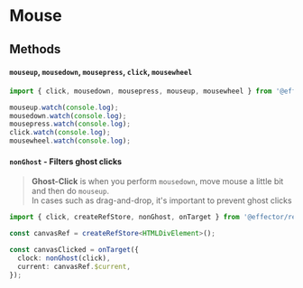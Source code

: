 # Mouse

## Methods

#### `mouseup`, `mousedown`, `mousepress`, `click`, `mousewheel`

```ts
import { click, mousedown, mousepress, mouseup, mousewheel } from '@effector/receptor';

mouseup.watch(console.log);
mousedown.watch(console.log);
mousepress.watch(console.log);
click.watch(console.log);
mousewheel.watch(console.log);
```

#### `nonGhost` - Filters ghost clicks

> **Ghost-Click** is when you perform `mousedown`, move mouse a little bit and then do `mouseup`.  
> In cases such as drag-and-drop, it's important to prevent ghost clicks

```ts
import { click, createRefStore, nonGhost, onTarget } from '@effector/receptor';

const canvasRef = createRefStore<HTMLDivElement>();

const canvasClicked = onTarget({
  clock: nonGhost(click),
  current: canvasRef.$current,
});
```
